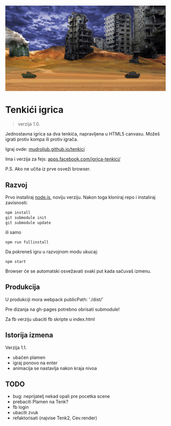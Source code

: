 [![](screen.png)](https://mudroljub.github.io/tenkici/)

# Tenkići igrica
> verzija 1.0.

Jednostavna igrica sa dva tenkića, napravljena u HTML5 canvasu. Možeš igrati protiv kompa ili protiv igrača.

Igraj ovde: [mudroljub.github.io/tenkici](https://mudroljub.github.io/tenkici/)

Ima i verzija za fejs: [apps.facebook.com/igrica-tenkici/](https://apps.facebook.com/igrica-tenkici/)

P.S. Ako ne učita iz prve osveži browser.

## Razvoj

Prvo instaliraj [node.js](https://nodejs.org), noviju verziju. Nakon toga kloniraj repo i instaliraj zavisnosti:
```
npm install
git submodule init
git submodule update
```

ili samo
```
npm run fullinstall
```

Da pokreneš igru u razvojnom modu ukucaj:
```
npm start
```
Browser će se automatski osvežavati svaki put kada sačuvaš izmenu.

## Produkcija

U produkciji mora webpack publicPath: './dist/'

Pre dizanja na gh-pages potrebno obrisati submodule!

Za fb verziju ubaciti fb skripte u index.html

## Istorija izmena

Verzija 1.1.
* ubačen plamen
* igraj ponovo na enter
* animacija se nastavlja nakon kraja nivoa

## TODO
* bug: neprijatelj nekad opali pre pocetka scene
* prebaciti Plamen na Tenk?
* fb login
* ubaciti zvuk
* refaktorisati (najvise Tenk2, Cev.render)
